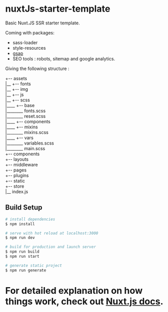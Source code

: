 # nuxtJs-starter-template

Basic Nuxt.JS SSR starter template.

Coming with packages:

- sass-loader
- style-resources
- [gsap](https://greensock.com/)
- SEO tools : robots, sitemap and google analytics.

Giving the following structure :

+-- assets  
|__ +-- fonts  
|__ +-- img  
|__ +-- js  
|__ +-- scss  
|____ +-- base  
|________ fonts.scss  
|________ reset.scss  
|____ +-- components  
|____ +-- mixins  
|________ mixins.scss  
|____ +-- vars  
|________ variables.scss  
|________ main.scss  
+-- components  
+-- layouts  
+-- middleware  
+-- pages  
+-- plugins  
+-- static  
+-- store  
|__ index.js  

## Build Setup

```bash
# install dependencies
$ npm install

# serve with hot reload at localhost:3000
$ npm run dev

# build for production and launch server
$ npm run build
$ npm run start

# generate static project
$ npm run generate
```

For detailed explanation on how things work, check out [Nuxt.js docs](https://nuxtjs.org).
=======
